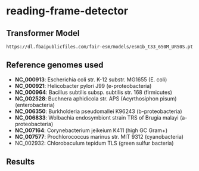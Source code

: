 # reading-frame-detector



## Transformer Model 

    https://dl.fbaipublicfiles.com/fair-esm/models/esm1b_t33_650M_UR50S.pt


## Reference genomes used
* **NC_000913**: Escherichia coli str. K-12 substr. MG1655 (E. coli)
* **NC_000921**: Helicobacter pylori J99 (e-proteobacteria)
* **NC_000964**: Bacillus subtilis subsp. subtilis str. 168 (firmicutes)
* **NC_002528**: Buchnera aphidicola str. APS (Acyrthosiphon pisum) (enterobacteria)
* **NC_006350**: Burkholderia pseudomallei K96243 (b-proteobacteria)
* **NC_006833**: Wolbachia endosymbiont strain TRS of Brugia malayi (a-proteobacteria)
* **NC_007164**: Corynebacterium jeikeium K411 (high GC Gram+)
* **NC_007577**: Prochlorococcus marinus str. MIT 9312 (cyanobacteria)
* NC_002932: Chlorobaculum tepidum TLS (green sulfur bacteria)

## Results

